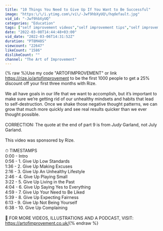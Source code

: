 ```yaml
---
title: "10 Things You Need to Give Up If You Want to Be Successful"
image: "https:\/\/i.ytimg.com\/vi\/-Jwf9hbXyUQ\/hqdefault.jpg"
vid_id: "-Jwf9hbXyUQ"
categories: "Education"
tags: ["self improvement videos","self improvement tips","self improvement motivation"]
date: "2022-03-08T14:44:48+03:00"
vid_date: "2022-03-06T14:31:52Z"
duration: "PT8M40S"
viewcount: "22647"
likeCount: "1586"
dislikeCount: ""
channel: "The Art of Improvement"
---
```

{% raw %}Use my code &quot;ARTOFIMPROVEMENT&quot; or link ​<a rel="nofollow" target="blank" href="https://rize.io/artofimprovement">https://rize.io/artofimprovement</a> to be the first 1000 people to get a 25% discount off your first three months with Rize.<br /><br />We all have goals in our life that we want to accomplish, but it’s important to make sure we’re getting rid of our unhealthy mindsets and habits that lead to self-destruction. Once we shake those negative thought patterns, we can grow that much more quickly and see real results quicker than we ever thought possible.<br /><br />CORRECTION: The quote at the end of part 9 is from *Judy* Garland, not July Garland.<br /><br />This video was sponsored by Rize.<br /><br />⏱ TIMESTAMPS<br />0:00 - Intro<br />0:56 - 1. Give Up Low Standards<br />1:36 - 2. Give Up Making Excuses<br />2:16 - 3. Give Up An Unhealthy Lifestyle<br />2:46 - 4. Give Up Playing Small<br />3:22 - 5. Give Up Living in the Past<br />4:04 - 6. Give Up Saying Yes to Everything<br />4:59 - 7. Give Up Your Need to Be Liked<br />5:39 - 8. Give Up Expecting Fairness<br />6:13 - 9. Give Up Not Being Yourself<br />6:38 - 10. Give Up Complaining<br /><br />🎁 FOR MORE VIDEOS, ILLUSTRATIONS AND A PODCAST, VISIT: <a rel="nofollow" target="blank" href="https://artofimprovement.co.uk/">https://artofimprovement.co.uk/</a>{% endraw %}
